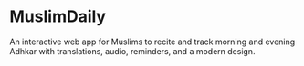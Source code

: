 # MuslimDaily
An interactive web app for Muslims to recite and track morning and evening Adhkar with translations, audio, reminders, and a modern design.
